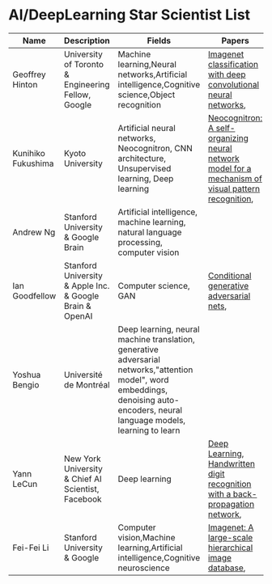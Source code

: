 # AI/DeepLearning Star Scientist List

|Name|Description|Fields|Papers|GoogleScholar|Wiki|Website|
|---|---|---|---|---|---|---|
|Geoffrey Hinton|University of Toronto & Engineering Fellow, Google|Machine learning,Neural networks,Artificial intelligence,Cognitive science,Object recognition|[Imagenet classification with deep convolutional neural networks](http://papers.nips.cc/paper/4824-imagenet-classification-with-deep-convolutional-neural-networks.pdf), |[GoogleScholar](https://scholar.google.com/citations?user=JicYPdAAAAAJ&hl=en&oi=ao)|[Wiki](https://en.wikipedia.org/wiki/Geoffrey_Hinton)|[Website](http://www.cs.toronto.edu/~hinton/)|
|Kunihiko Fukushima|Kyoto University|Artificial neural networks, Neocognitron, CNN architecture, Unsupervised learning, Deep learning|[Neocognitron: A self-organizing neural network model for a mechanism of visual pattern recognition](https://www.rctn.org/bruno/public/papers/Fukushima1980.pdf), ||[Wiki](https://en.wikipedia.org/wiki/Kunihiko_Fukushima)||
|Andrew Ng|Stanford University & Google Brain|Artificial intelligence, machine learning, natural language processing, computer vision||[GoogleScholar](https://scholar.google.com/citations?user=mG4imMEAAAAJ&hl=en&oi=ao)|[Wiki](https://en.wikipedia.org/wiki/Andrew_Ng)|[Website](http://www.cs.stanford.edu/~ang)|
|Ian Goodfellow|Stanford University & Apple Inc. & Google Brain & OpenAI|Computer science, GAN|[Conditional generative adversarial nets](https://arxiv.org/pdf/1411.1784.pdf), |[GoogleScholar](https://scholar.google.com/citations?user=iYN86KEAAAAJ&hl=en&oi=ao)|[Wiki](https://en.wikipedia.org/wiki/Ian_Goodfellow)|[Website](www.iangoodfellow.com)|
|Yoshua Bengio|Université de Montréal|Deep learning, neural machine translation, generative adversarial networks,"attention model", word embeddings, denoising auto-encoders, neural language models, learning to learn||[GoogleScholar](https://scholar.google.com/citations?user=iYN86KEAAAAJ&hl=en&oi=ao)|[Wiki](https://en.wikipedia.org/wiki/Yoshua_Bengio)|[Website](http://www.iro.umontreal.ca/~bengioy/)|
|Yann LeCun|New York University & Chief AI Scientist, Facebook|Deep learning|[Deep Learning](https://s3.us-east-2.amazonaws.com/hkg-website-assets/static/pages/files/DeepLearning.pdf), [Handwritten digit recognition with a back-propagation network](http://papers.nips.cc/paper/293-handwritten-digit-recognition-with-a-back-propagation-network.pdf), |[GoogleScholar](https://scholar.google.com/citations?user=WLN3QrAAAAAJ&hl=en&oi=ao)|[Wiki](https://en.wikipedia.org/wiki/Yann_LeCun)|[Website](http://yann.lecun.com/)|
|Fei-Fei Li|Stanford University & Google|Computer vision,Machine learning,Artificial intelligence,Cognitive neuroscience|[Imagenet: A large-scale hierarchical image database](https://www.researchgate.net/profile/Li_Jia_Li/publication/221361415_ImageNet_a_Large-Scale_Hierarchical_Image_Database/links/00b495388120dbc339000000/ImageNet-a-Large-Scale-Hierarchical-Image-Database.pdf), |[GoogleScholar](https://scholar.google.com/citations?user=rDfyQnIAAAAJ&hl=en&oi=ao)|[Wiki](https://en.wikipedia.org/wiki/Fei-Fei_Li)|[Website](http://www.iro.umontreal.ca/~bengioy/)|
